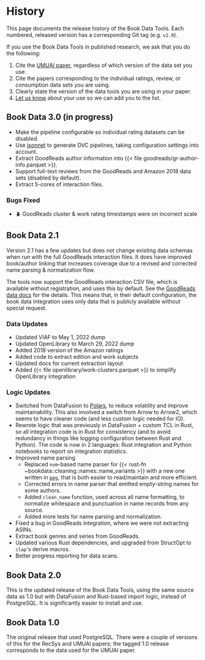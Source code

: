 # History

This page documents the release history of the Book Data Tools. Each numbered,
released version has a corresponding Git tag (e.g. `v2.0`).

If you use the Book Data Tools in published research, we ask that you do the
following:

1.  Cite the [UMUAI paper](https://md.ekstrandom.net/pubs/bag-extended),
    regardless of which version of the data set you use.
2.  Cite the papers corresponding to the individual ratings, review, or
    consumption data sets you are using.
3.  Clearly state the version of the data tools you are using in your paper.
4.  [Let us know](papers.md) about your use so we can add you to the list.

## Book Data 3.0 (in progress)

-   Make the pipeline configurable so individual rating datasets can be disabled.
-   Use [jsonnet](implementation/pipeline.md) to generate DVC pipelines, taking
    configuration settings into account.
-   Extract GoodReads author information into {{< file goodreads/gr-author-info.parquet >}}.
-   Support full-text reviews from the GoodReads and Amazon 2018 data sets (disabled by default).
-   Extract 5-cores of interaction files.

### Bugs Fixed

-   🪲 GoodReads cluster & work rating timestamps were on incorrect scale

## Book Data 2.1

Version 2.1 has a few updates but does not change existing data schemas when run
with the full GoodReads interaction files.  It does have improved book/author
linking that increases coverage due to a revised and corrected name parsing &
normalization flow.

The tools now support the GoodReads interaction CSV file, which is available
without registration, and uses this by default.  See the [GoodReads data
docs](data/goodreads.qmd) for the details.  This means that, in their default
configuration, the book data integration uses only data that is publicly
available without special request.

### Data Updates

-   Updated VIAF to May 1, 2022 dump
-   Updated OpenLibrary to March 29, 2022 dump
-   Added 2018 version of the Amazon ratings
-   Added code to extract edition and work subjects
-   Updated docs for current extraction layout
-   Added {{< file openlibrary/work-clusters.parquet >}} to simplify OpenLibrary integration

### Logic Updates

-   Switched from DataFusion to [Polars](https://www.pola.rs/), to reduce volatility and improve
    maintainability.  This also involved a switch from Arrow to Arrow2, which seems to have cleaner
    code (and less custom logic needed for IO).
-   Rewrote logic that was previously in DataFusion + custom TCL in Rust, so all integration code
    is in Rust for consistency (and to avoid redundancy in things like logging configuration between
    Rust and Python).  The code is now in 2 languages: Rust integration and Python notebooks to report
    on integration statistics.
-   Improved name parsing
    -   Replaced `nom`-based name parser for {{< rust-fn ~bookdata::cleaning::names::name_variants >}}
        with a new one written in [`peg`][peg], that is both easier to read/maintain and more efficient.
    -   Corrected errors in name parser that emitted empty-string names for some authors.
    -   Added `clean_name` function, used across all name formatting, to normalize whitespace and
        punctuation in name records from any source.
    -   Added more tests for name parsing and normalization.
-   Fixed a bug in GoodReads integration, where we were not extracting ASINs.
-   Extract book genres and series from GoodReads.
-   Updated various Rust dependencies, and upgraded from StructOpt to `clap`'s derive macros.
-   Better progress reporting for data scans.

[peg]: https://docs.rs/peg

## Book Data 2.0

This is the updated release of the Book Data Tools, using the same source data
as 1.0 but with DataFusion and Rust-based import logic, instead of PostgreSQL.
It is significantly easier to install and use.

## Book Data 1.0

The original release that used PostgreSQL. There were a couple of versions of
this for the RecSys and UMUAI papers; the tagged 1.0 release corresponds to the
data used for the UMUAI paper.
